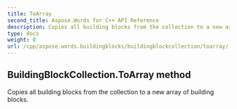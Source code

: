 ```yaml
---
title: ToArray
second_title: Aspose.Words for C++ API Reference
description: Copies all building blocks from the collection to a new array of building blocks. 
type: docs
weight: 0
url: /cpp/aspose.words.buildingblocks/buildingblockcollection/toarray/
---
```

## BuildingBlockCollection.ToArray method


Copies all building blocks from the collection to a new array of building blocks.


